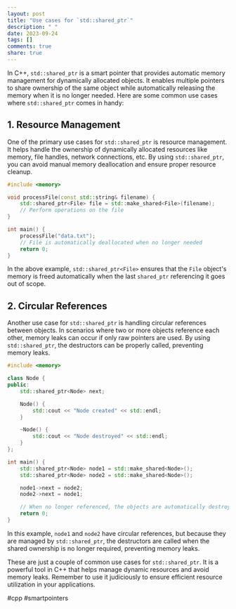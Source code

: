 ```yaml
---
layout: post
title: "Use cases for `std::shared_ptr`"
description: " "
date: 2023-09-24
tags: []
comments: true
share: true
---
```


In C++, `std::shared_ptr` is a smart pointer that provides automatic memory management for dynamically allocated objects. It enables multiple pointers to share ownership of the same object while automatically releasing the memory when it is no longer needed. Here are some common use cases where `std::shared_ptr` comes in handy:

## 1. Resource Management

One of the primary use cases for `std::shared_ptr` is resource management. It helps handle the ownership of dynamically allocated resources like memory, file handles, network connections, etc. By using `std::shared_ptr`, you can avoid manual memory deallocation and ensure proper resource cleanup.

```cpp
#include <memory>

void processFile(const std::string& filename) {
    std::shared_ptr<File> file = std::make_shared<File>(filename);
    // Perform operations on the file
}

int main() {
    processFile("data.txt");
    // File is automatically deallocated when no longer needed
    return 0;
}
```

In the above example, `std::shared_ptr<File>` ensures that the `File` object's memory is freed automatically when the last `shared_ptr` referencing it goes out of scope.

## 2. Circular References

Another use case for `std::shared_ptr` is handling circular references between objects. In scenarios where two or more objects reference each other, memory leaks can occur if only raw pointers are used. By using `std::shared_ptr`, the destructors can be properly called, preventing memory leaks.

```cpp
#include <memory>

class Node {
public:
    std::shared_ptr<Node> next;

    Node() {
        std::cout << "Node created" << std::endl;
    }

    ~Node() {
        std::cout << "Node destroyed" << std::endl;
    }
};

int main() {
    std::shared_ptr<Node> node1 = std::make_shared<Node>();
    std::shared_ptr<Node> node2 = std::make_shared<Node>();

    node1->next = node2;
    node2->next = node1;

    // When no longer referenced, the objects are automatically destroyed
    return 0;
}
```

In this example, `node1` and `node2` have circular references, but because they are managed by `std::shared_ptr`, the destructors are called when the shared ownership is no longer required, preventing memory leaks.

These are just a couple of common use cases for `std::shared_ptr`. It is a powerful tool in C++ that helps manage dynamic resources and avoid memory leaks. Remember to use it judiciously to ensure efficient resource utilization in your applications.

#cpp #smartpointers